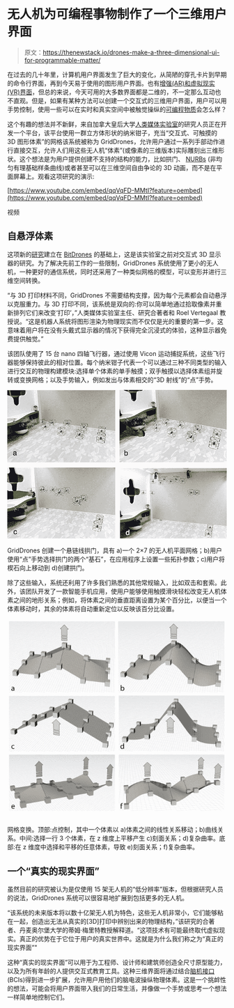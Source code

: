 # 无人机为可编程事物制作了一个三维用户界面

> 原文：<https://thenewstack.io/drones-make-a-three-dimensional-ui-for-programmable-matter/>

在过去的几十年里，计算机用户界面发生了巨大的变化，从简陋的穿孔卡片到早期的命令行界面，再到今天易于使用的图形用户界面。也有[增强(AR)和虚拟现实(VR)界面](https://thenewstack.io/smartphone-app-can-control-robots-augmented-reality/)，但总的来说，今天可用的大多数界面都是二维的，不一定那么互动也不直观。但是，如果有某种方法可以创建一个交互式的三维用户界面，用户可以用手势控制，使用一些可以在实时和真实空间中被触觉操纵的[可编程物质](https://en.wikipedia.org/wiki/Programmable_matter)会怎么样？

这个有趣的想法并不新鲜，来自加拿大皇后大学[人类媒体实验室](http://www.hml.queensu.ca/)的研究人员正在开发一个平台，该平台使用一群立方体形状的纳米钳子，充当“交互式、可触摸的 3D 图形体素”的网格该系统被称为 GridDrones，允许用户通过一系列手部动作进行直接交互，允许人们用这些无人机“体素”(或像素的三维版本)实际雕刻出三维形状。这个想法是为用户提供创建不支持的结构的能力，比如拱门、 [NURBs](https://en.wikipedia.org/wiki/Non-uniform_rational_B-spline) (非均匀有理基础样条曲线)或者甚至可以在三维空间自由争论的 3D 动画，而不是在平面屏幕上。观看这项研究的演示:

[https://www.youtube.com/embed/qqVqFD-MMtI?feature=oembed](https://www.youtube.com/embed/qqVqFD-MMtI?feature=oembed)

视频

## 自悬浮体素

这项新的[研究](https://dl.acm.org/citation.cfm?id=3242658)建立在 [BitDrones](https://thenewstack.io/interactive-swarms-3d-pixels-future-programmable-matter/) 的基础上，这是该实验室之前对交互式 3D 显示器的研究。为了解决先前工作的一些限制，GridDrones 系统使用了更小的无人机，一种更好的通信系统，同时还采用了一种类似网格的模型，可以变形并进行三维空间转换。

“与 3D 打印材料不同，GridDrones 不需要结构支撑，因为每个元素都会自动悬浮以克服重力。与 3D 打印不同，该系统是双向的:你可以简单地通过拾取像素并重新排列它们来改变‘打印’，”人类媒体实验室主任、研究合著者和 Roel Vertegaal 教授说。“这是机器人系统将图形渲染为物理现实而不仅仅是光的重要的第一步。这意味着用户将在没有头戴式显示器的情况下获得完全沉浸式的体验，这种显示器免费提供触觉。”

该团队使用了 15 台 nano 四轴飞行器，通过使用 Vicon 运动捕捉系统，这些飞行器能够保持彼此的相对位置。每个纳米钳子代表一个可以通过三种不同类型的输入进行交互的物理构建模块:选择单个体素的单手触摸；双手触摸以选择体素组并旋转或变换网格；以及手势输入，例如发出与体素相交的“3D 射线”的“点”手势。

![](img/e8e1e36c29c57c4cd96170cde0dbaabb.png)

GridDrones 创建一个悬链线拱门，具有 a)一个 2×7 的无人机平面网格；b)用户使用“点”手势选择拱门的两个“基石”，在应用程序上设置一些拓扑参数；c)用户将楔石向上移动到 d)创建拱门。

除了这些输入，系统还利用了许多我们熟悉的其他常规输入，比如双击和套索。此外，该团队开发了一款智能手机应用，使用户能够使用触摸滑块轻松改变无人机体素之间的地形关系；例如，将体素之间的垂直距离设置为某个百分比，以便当一个体素移动时，其余的体素将自动重新定位以反映该百分比设置。

![](img/fd5a800a1ba0cea250d51e1ca0c14e98.png)

网格变换。顶部:点控制，其中一个体素以 a)体素之间的线性关系移动；b)曲线关系。中间:选择一行 3 个体素，在 z 维度上平移产生 c)刻面关系；d)复杂曲率。底部:在 z 维度中选择和平移的任意体素，导致 e)刻面关系；f)复杂曲率。

## 一个“真实的现实界面”

虽然目前的研究被认为是仅使用 15 架无人机的“低分辨率”版本，但根据研究人员的说法，GridDrones 系统可以很容易地扩展到包括更多的无人机。

“该系统的未来版本将以数十亿架无人机为特色，这些无人机非常小，它们能够粘在一起，创造出无法从真实的[3D]打印中辨别出来的物理结构，”该研究的合著者、丹麦奥尔堡大学的蒂姆·梅里特教授解释道。“这项技术有可能最终取代虚拟现实。真正的优势在于它位于用户的真实世界中。这就是为什么我们称之为“真正的现实界面”"

这种“真实的现实界面”可以用于为工程师、设计师和建筑师创造全尺寸原型能力，以及为所有年龄的人提供交互式教育工具。这种三维界面将通过结合[脑机接口](/brain-computer-interfaces-expose-us-hacking-manipulation/) (BCIs)得到进一步扩展，允许用户用他们的脑电波操纵物理体素。这是一个挑衅性的想法，可能会将用户界面带入我们的日常生活，并像做一个手势或思考一个想法一样简单地控制它们。

<svg xmlns:xlink="http://www.w3.org/1999/xlink" viewBox="0 0 68 31" version="1.1"><title>Group</title> <desc>Created with Sketch.</desc></svg>